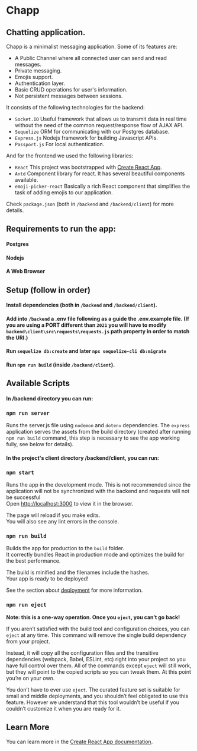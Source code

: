 # Chapp
## Chatting application.

Chapp is a minimalist messaging application. Some of its features are: 
- A Public Channel where all connected user can send and read messages.
- Private messaging.
- Emojis support.
- Authentication layer.
- Basic CRUD operations for user's information.
- Not persistent messages between sessions.

It consists of the following technologies for the backend: 
- `Socket.IO`
 Useful framework that allows us to transmit data in real time without the need of the common request/response flow of AJAX API. 
- `Sequelize`
 ORM for communicating with our Postgres database.
- `Express.js`
 Nodejs framework for building Javascript APIs.
- `Passport.js`
 For local authentication.

And for the frontend we used the following libraries:  
- `React`
 This project was bootstrapped with [Create React App](https://github.com/facebook/create-react-app).
- `Antd`
 Component library for react. It has several beautiful components available. 
- `emoji-picker-react`
 Basically a rich React component that simplifies the task of adding emojis to our application.

Check `package.json` (both in `/backend` and `/backend/client`) for more details. 
## Requirements to run the app:

#### Postgres
#### Nodejs
#### A Web Browser 

## Setup (follow in order)

#### Install dependencies (both in `/backend` and `/backend/client`).
#### Add into `/backend` a .env file following as a guide the .env.example file. (If you are using a PORT different than `2021` you will have to modify `backend\client\src\requests\requests.js` path property in order to match the URI.)
#### Run `sequelize db:create` and later `npx sequelize-cli db:migrate`
#### Run `npm run build` (inside  `/backend/client`).

## Available Scripts

#### In /backend directory you can run:

### `npm run server`

Runs the server.js file using `nodemon` and `dotenv` dependencies. The `express` application serves the assets from the build directory (created after running `npm run build` command, this step is necessary to see the app working fully, see below for details).

#### In the project's client directory /backend/client, you can run:

### `npm start`

Runs the app in the development mode. This is not recommended since the application will not be synchronized with the backend and requests will not be successful <br />
Open [http://localhost:3000](http://localhost:3000) to view it in the browser.

The page will reload if you make edits.<br />
You will also see any lint errors in the console.

### `npm run build`

Builds the app for production to the `build` folder.<br />
It correctly bundles React in production mode and optimizes the build for the best performance.

The build is minified and the filenames include the hashes.<br />
Your app is ready to be deployed!

See the section about [deployment](https://facebook.github.io/create-react-app/docs/deployment) for more information.

### `npm run eject`

**Note: this is a one-way operation. Once you `eject`, you can’t go back!**

If you aren’t satisfied with the build tool and configuration choices, you can `eject` at any time. This command will remove the single build dependency from your project.

Instead, it will copy all the configuration files and the transitive dependencies (webpack, Babel, ESLint, etc) right into your project so you have full control over them. All of the commands except `eject` will still work, but they will point to the copied scripts so you can tweak them. At this point you’re on your own.

You don’t have to ever use `eject`. The curated feature set is suitable for small and middle deployments, and you shouldn’t feel obligated to use this feature. However we understand that this tool wouldn’t be useful if you couldn’t customize it when you are ready for it.

## Learn More

You can learn more in the [Create React App documentation](https://facebook.github.io/create-react-app/docs/getting-started).

